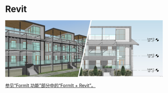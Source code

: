 # Revit

![](<../.gitbook/assets/image (53).png>)

[参见“FormIt 功能”部分中的“FormIt + Revit”。](../formit-capabilities/formit-+-revit.md)
